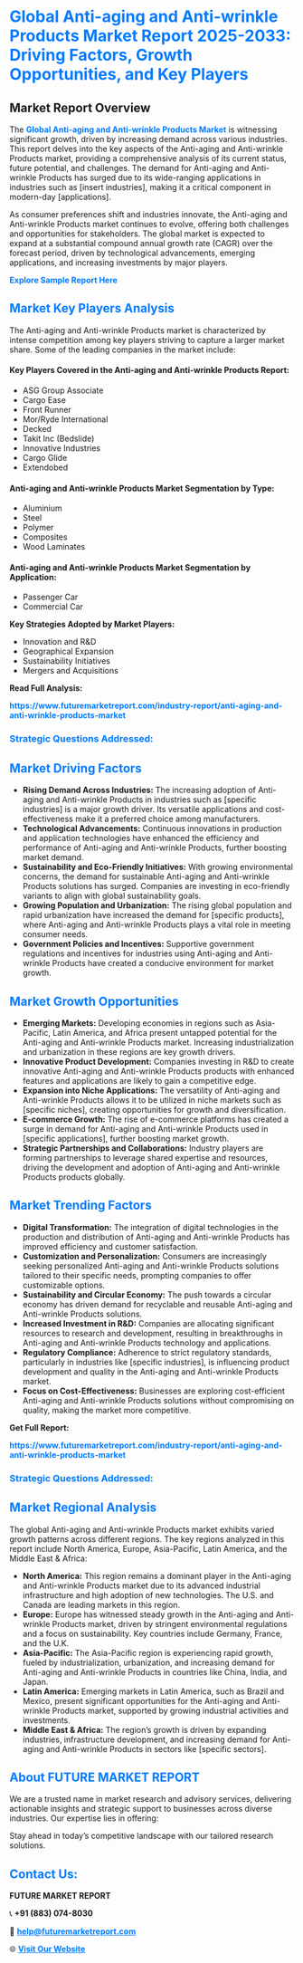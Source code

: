 <h1 style="color: #007BFF;">Global Anti-aging and Anti-wrinkle Products Market Report 2025-2033: Driving Factors, Growth Opportunities, and Key Players</h1>

<section id="overview">
<h2>Market Report Overview</h2>
<p>The <a href="https://www.futuremarketreport.com/industry-report/anti-aging-and-anti-wrinkle-products-market" style="color: #007BFF; text-decoration: none;"><strong>Global Anti-aging and Anti-wrinkle Products Market</strong></a> is witnessing significant growth, driven by increasing demand across various industries. This report delves into the key aspects of the Anti-aging and Anti-wrinkle Products market, providing a comprehensive analysis of its current status, future potential, and challenges. The demand for Anti-aging and Anti-wrinkle Products has surged due to its wide-ranging applications in industries such as [insert industries], making it a critical component in modern-day [applications].</p>
<p>As consumer preferences shift and industries innovate, the Anti-aging and Anti-wrinkle Products market continues to evolve, offering both challenges and opportunities for stakeholders. The global market is expected to expand at a substantial compound annual growth rate (CAGR) over the forecast period, driven by technological advancements, emerging applications, and increasing investments by major players.</p>
</section>

<section id="overview">
<p><a href="https://www.futuremarketreport.com/request-sample/reportId=34963" style="color: #007BFF; text-decoration: none;"><strong>Explore Sample Report Here</strong></a></p>
</section>

<section id="key-players">
<h2 style="color: #007BFF;">Market Key Players Analysis</h2>
<p>The Anti-aging and Anti-wrinkle Products market is characterized by intense competition among key players striving to capture a larger market share. Some of the leading companies in the market include:</p>
<h4>Key Players Covered in the Anti-aging and Anti-wrinkle Products Report:</h4>
<ul><li>ASG Group Associate</li><li>Cargo Ease</li><li>Front Runner</li><li>Mor/Ryde International</li><li>Decked</li><li>Takit Inc (Bedslide)</li><li>Innovative Industries</li><li>Cargo Glide</li><li>Extendobed</li></ul>
<h4>Anti-aging and Anti-wrinkle Products Market Segmentation by Type:</h4>
<ul><li>Aluminium</li><li>Steel</li><li>Polymer</li><li>Composites</li><li>Wood Laminates</li></ul>

<h4>Anti-aging and Anti-wrinkle Products Market Segmentation by Application:</h4>
<ul><li>Passenger Car</li><li>Commercial Car</li></ul>
<p><strong>Key Strategies Adopted by Market Players:</strong></p>
<ul>
<li>Innovation and R&D</li>
<li>Geographical Expansion</li>
<li>Sustainability Initiatives</li>
<li>Mergers and Acquisitions</li>
</ul>
</section>

<section>
<p><strong>Read Full Analysis: </strong></p><a href="https://www.futuremarketreport.com/industry-report/anti-aging-and-anti-wrinkle-products-market" style="color: #007BFF; text-decoration: none;"><strong>https://www.futuremarketreport.com/industry-report/anti-aging-and-anti-wrinkle-products-market</strong></a>
<h3 style="color: #007BFF;">Strategic Questions Addressed:</h3>
</section>

<section id="driving-factors">
<h2 style="color: #007BFF;">Market Driving Factors</h2>
<ul>
<li><strong>Rising Demand Across Industries:</strong> The increasing adoption of Anti-aging and Anti-wrinkle Products in industries such as [specific industries] is a major growth driver. Its versatile applications and cost-effectiveness make it a preferred choice among manufacturers.</li>
<li><strong>Technological Advancements:</strong> Continuous innovations in production and application technologies have enhanced the efficiency and performance of Anti-aging and Anti-wrinkle Products, further boosting market demand.</li>
<li><strong>Sustainability and Eco-Friendly Initiatives:</strong> With growing environmental concerns, the demand for sustainable Anti-aging and Anti-wrinkle Products solutions has surged. Companies are investing in eco-friendly variants to align with global sustainability goals.</li>
<li><strong>Growing Population and Urbanization:</strong> The rising global population and rapid urbanization have increased the demand for [specific products], where Anti-aging and Anti-wrinkle Products plays a vital role in meeting consumer needs.</li>
<li><strong>Government Policies and Incentives:</strong> Supportive government regulations and incentives for industries using Anti-aging and Anti-wrinkle Products have created a conducive environment for market growth.</li>
</ul>
</section>

<section id="growth-opportunities">
<h2 style="color: #007BFF;">Market Growth Opportunities</h2>
<ul>
<li><strong>Emerging Markets:</strong> Developing economies in regions such as Asia-Pacific, Latin America, and Africa present untapped potential for the Anti-aging and Anti-wrinkle Products market. Increasing industrialization and urbanization in these regions are key growth drivers.</li>
<li><strong>Innovative Product Development:</strong> Companies investing in R&D to create innovative Anti-aging and Anti-wrinkle Products products with enhanced features and applications are likely to gain a competitive edge.</li>
<li><strong>Expansion into Niche Applications:</strong> The versatility of Anti-aging and Anti-wrinkle Products allows it to be utilized in niche markets such as [specific niches], creating opportunities for growth and diversification.</li>
<li><strong>E-commerce Growth:</strong> The rise of e-commerce platforms has created a surge in demand for Anti-aging and Anti-wrinkle Products used in [specific applications], further boosting market growth.</li>
<li><strong>Strategic Partnerships and Collaborations:</strong> Industry players are forming partnerships to leverage shared expertise and resources, driving the development and adoption of Anti-aging and Anti-wrinkle Products products globally.</li>
</ul>
</section>

<section id="trending-factors">
<h2 style="color: #007BFF;">Market Trending Factors</h2>
<ul>
<li><strong>Digital Transformation:</strong> The integration of digital technologies in the production and distribution of Anti-aging and Anti-wrinkle Products has improved efficiency and customer satisfaction.</li>
<li><strong>Customization and Personalization:</strong> Consumers are increasingly seeking personalized Anti-aging and Anti-wrinkle Products solutions tailored to their specific needs, prompting companies to offer customizable options.</li>
<li><strong>Sustainability and Circular Economy:</strong> The push towards a circular economy has driven demand for recyclable and reusable Anti-aging and Anti-wrinkle Products solutions.</li>
<li><strong>Increased Investment in R&D:</strong> Companies are allocating significant resources to research and development, resulting in breakthroughs in Anti-aging and Anti-wrinkle Products technology and applications.</li>
<li><strong>Regulatory Compliance:</strong> Adherence to strict regulatory standards, particularly in industries like [specific industries], is influencing product development and quality in the Anti-aging and Anti-wrinkle Products market.</li>
<li><strong>Focus on Cost-Effectiveness:</strong> Businesses are exploring cost-efficient Anti-aging and Anti-wrinkle Products solutions without compromising on quality, making the market more competitive.</li>
</ul>
</section>

<section>
<p><strong>Get Full Report: </strong></p><a href="https://www.futuremarketreport.com/industry-report/anti-aging-and-anti-wrinkle-products-market" style="color: #007BFF; text-decoration: none;"><strong>https://www.futuremarketreport.com/industry-report/anti-aging-and-anti-wrinkle-products-market</strong></a>
<h3 style="color: #007BFF;">Strategic Questions Addressed:</h3>
</section>


<section id="regional-analysis">
<h2 style="color: #007BFF;">Market Regional Analysis</h2>
<p>The global Anti-aging and Anti-wrinkle Products market exhibits varied growth patterns across different regions. The key regions analyzed in this report include North America, Europe, Asia-Pacific, Latin America, and the Middle East & Africa:</p>
<ul>
<li><strong>North America:</strong> This region remains a dominant player in the Anti-aging and Anti-wrinkle Products market due to its advanced industrial infrastructure and high adoption of new technologies. The U.S. and Canada are leading markets in this region.</li>
<li><strong>Europe:</strong> Europe has witnessed steady growth in the Anti-aging and Anti-wrinkle Products market, driven by stringent environmental regulations and a focus on sustainability. Key countries include Germany, France, and the U.K.</li>
<li><strong>Asia-Pacific:</strong> The Asia-Pacific region is experiencing rapid growth, fueled by industrialization, urbanization, and increasing demand for Anti-aging and Anti-wrinkle Products in countries like China, India, and Japan.</li>
<li><strong>Latin America:</strong> Emerging markets in Latin America, such as Brazil and Mexico, present significant opportunities for the Anti-aging and Anti-wrinkle Products market, supported by growing industrial activities and investments.</li>
<li><strong>Middle East & Africa:</strong> The region’s growth is driven by expanding industries, infrastructure development, and increasing demand for Anti-aging and Anti-wrinkle Products in sectors like [specific sectors].</li>
</ul>
</section>

<footer>
<h2 style="color: #007BFF;">About FUTURE MARKET REPORT</h2>
<p>We are a trusted name in market research and advisory services, delivering actionable insights and strategic support to businesses across diverse industries. Our expertise lies in offering:</p>

<p>Stay ahead in today’s competitive landscape with our tailored research solutions.</p>

<h2 style="color: #007BFF;">Contact Us:</h2>
<p><strong>FUTURE MARKET REPORT</strong></p>
<p>📞 <strong>+91 (883) 074-8030</strong></p>
<p>📧 <strong><a href="mailto:help@futuremarketreport.com" style="color: #007BFF;">help@futuremarketreport.com</a></strong></p>
<p>🌐 <strong><a href="https://www.futuremarketreport.com/" style="color: #007BFF;">Visit Our Website</a></strong></p>
</footer>